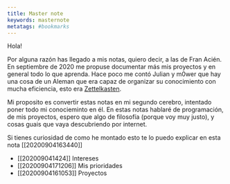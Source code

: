 ```yaml
---
title: Master note
keywords: masternote
metatags: #bookmarks
---
```


Hola!

Por alguna razón has llegado a mis notas, quiero decir, a las de Fran Acién. En septiembre de 2020 me propuse documentar más mis proyectos y en general todo lo que aprenda. Hace poco me contó Julian y m0wer que hay una cosa de un Aleman que era capaz de organizar su conocimiento con mucha eficiencia, esto era [Zettelkasten](https://en.wikipedia.org/wiki/Zettelkasten).

Mi proposito es convertir estas notas en mi segundo cerebro, intentado poner todo mi conocieminto en él. En estas notas hablaré de programación, de mis proyectos, espero que algo de filosofía (porque voy muy justo), y cosas guais que vaya descubriendo por internet.

Si tienes curiosidad de como he montado esto te lo puedo explicar en esta nota [[20200904163440]]


- [[202009041424]] Intereses
- [[20200904171206]] Mis prioridades
- [[20200904161053]] Proyectos





